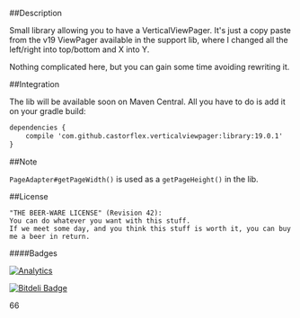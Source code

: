 ##Description

Small library allowing you to have a VerticalViewPager. It's just a copy paste from the v19 ViewPager available in the support lib, where I changed all the left/right into top/bottom and X into Y.

Nothing complicated here, but you can gain some time avoiding rewriting it. 

##Integration

The lib will be available soon on Maven Central. All you have to do is add it on your gradle build:

```xml
dependencies {
    compile 'com.github.castorflex.verticalviewpager:library:19.0.1'
}
```

##Note

`PageAdapter#getPageWidth()` is used as a `getPageHeight()` in the lib.

##License

```
"THE BEER-WARE LICENSE" (Revision 42):
You can do whatever you want with this stuff.
If we meet some day, and you think this stuff is worth it, you can buy me a beer in return.
```

####Badges

[![Analytics](https://ga-beacon.appspot.com/UA-32954204-2/VerticalViewPager/readme)](https://github.com/igrigorik/ga-beacon)

[![Bitdeli Badge](https://d2weczhvl823v0.cloudfront.net/castorflex/verticalviewpager/trend.png)](https://bitdeli.com/free "Bitdeli Badge")

66

